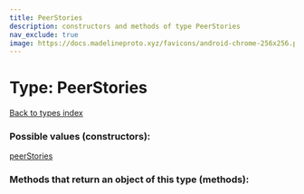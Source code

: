 ```yaml
---
title: PeerStories
description: constructors and methods of type PeerStories
nav_exclude: true
image: https://docs.madelineproto.xyz/favicons/android-chrome-256x256.png
---
```

# Type: PeerStories
[Back to types index](index.html)



### Possible values (constructors):

[peerStories](/API_docs/constructors/peerStories.html)  



### Methods that return an object of this type (methods):




